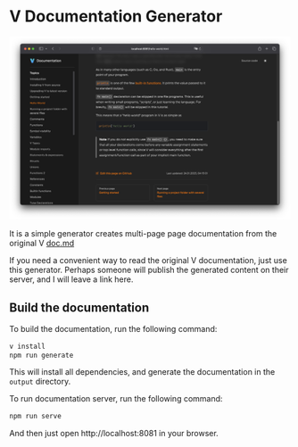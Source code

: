 # V Documentation Generator

![](./docs/images/screenshot.png)

It is a simple generator creates multi-page page documentation
from the original V [doc.md](https://github.com/vlang/v/blob/master/doc/docs.md)

If you need a convenient way to read the original V documentation,
just use this generator. Perhaps someone will publish the generated content
on their server, and I will leave a link here.

## Build the documentation

To build the documentation, run the following command:

```shell
v install
npm run generate
```

This will install all dependencies, and generate the documentation in the `output` directory.

To run documentation server, run the following command:

```bash
npm run serve
```

And then just open http://localhost:8081 in your browser.
